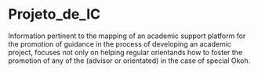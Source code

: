 # Projeto_de_IC
Information pertinent to the mapping of an academic support platform for the promotion of guidance in the process of developing an academic project, focuses not only on helping regular orientands how to foster the promotion of any of the (advisor or orientated) in the case of special Okoh.
